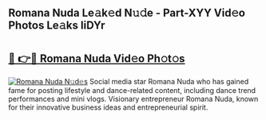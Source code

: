 ## Romana Nuda Le𝚊k𝚎d N𝚞𝚍e - Part-XYY Vid𝚎o Photos Le𝚊ks liDYr

# <h2><a href="http://fbe8j41.evod.top/?m=Romana+Nuda">🔗 👉🔴 Romana Nuda Vid𝚎o Ph𝚘t𝚘s</a></h2>

[![Romana Nuda N𝚞d𝚎s](https://i.imgur.com/8V9OHl7.gif)](http://fbe8j41.evod.top/?m=Romana+Nuda)
Social media star Romana Nuda who has gained fame for posting lifestyle and dance-related content, including dance trend performances and mini vlogs. Visionary entrepreneur Romana Nuda, known for their innovative business ideas and entrepreneurial spirit. 

